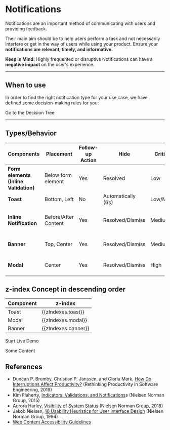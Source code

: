 # Notifications

Notifications are an important method of communicating with users and providing feedback. 

Their main aim should be to help users perform a task and not necessarily interfere or get in the way of users while using your product. Ensure your **notifications are relevant, timely, and informative.** 

**Keep in Mind:**
Highly frequented or disruptive Notifications can have a **negative impact** on the user's experience. 

---

## When to use

In order to find the right notification type for your use case, we have defined some decision-making rules for you:

<p-link href="components/notifications/decision-tree" variant="primary">Go to the Decision Tree</p-link>

---

## Types/Behavior

|  Components  | Placement             | Follow-up Action           | Hide      | Criticality  | States        
| ----------- | -------------------- | -------------------------- |------------------- | ----- | ----- |
| **Form elements (Inline Validation)**   | Below form element         | Yes            | Resolved      | Low       | Success, Error      
| **Toast**              | Bottom, Left          | No            | Automatically (6s)  | Low/Medium | Neutral, Success
| **Inline Notification**      | Before/After Content  | Yes           | Resolved/Dismiss    | Medium     | Neutral, Success, Warning, Error
| **Banner**              | Top, Center           | Yes           | Resolved/Dismiss | Medium/High  | Neutral, Warning, Error
| **Modal**              | Center                | Yes           | Resolved/Dismiss | High   | Neutral, Warning, Error

## z-index Concept in descending order

| Component | z-index             |
| --------- | ------------------- |
| Toast     | {{zIndexes.toast}}  |
| Modal     | {{zIndexes.modal}}  |
| Banner    | {{zIndexes.banner}} |

<p-button v-on:click="startDemo()">Start Live Demo</p-button>

<!-- shared across playgrounds -->
<p-toast ref="toast"></p-toast>
<div>  
  <p-modal ref="modal" heading="Some Heading" :open="isModalOpen">
    <p-text>Some Content</p-text>
  </p-modal>
</div>


## References
* Duncan P. Brumby, Christian P. Janssen, and Gloria Mark, [How Do Interruptions Affect Productivity?](https://link.springer.com/chapter/10.1007/978-1-4842-4221-6_9)
 (Rethinking Productivity in Software Engineering, 2019)
* Kim Flaherty, [Indicators, Validations, and Notifications](https://www.nngroup.com/articles/indicators-validations-notifications/)s (Nielsen Norman Group, 2015)
* Aurora Harley, [Visibility of System Status](https://www.nngroup.com/articles/visibility-system-status/)
 (Nielsen Norman Group, 2018)
* Jakob Nielsen, [10 Usability Heuristics for User Interface Design](https://www.nngroup.com/articles/ten-usability-heuristics/) (Nielsen Norman Group, 1994)
* [Web Content Accessibility Guidelines](https://www.w3.org/WAI/standards-guidelines/wcag/)


<script lang="ts">
  import Vue from 'vue';
  import Component from 'vue-class-component';
  import { BANNER_Z_INDEX, MODAL_Z_INDEX, TOAST_Z_INDEX } from '@porsche-design-system/components/src/constants';
  
  @Component
  export default class Code extends Vue {
    isModalOpen = false;
    isBannerOpen = false;
    toastCounter = 1;
    zIndexes = {
      toast: TOAST_Z_INDEX,
      banner: BANNER_Z_INDEX,
      modal: MODAL_Z_INDEX,
    }; 

  
    mounted() {
      this.$refs.modal.addEventListener('close', () => this.isModalOpen = false);
    }

    startDemo() {
      this.$refs.toast.addMessage({ message: `Some message ${this.toastCounter}`});
      this.toastCounter++;
      this.isModalOpen = true;
      if(!this.isBannerOpen){    
        this.openBanner();
      }
    };

    openBanner() {
      const el = document.createElement('p-banner');
      el.innerHTML = `
        <span slot="title">Some banner title</span>
        <span slot="description">Some banner description.</span>
      `;
      document.getElementById('app').append(el);

      this.isBannerOpen = true;
      el.addEventListener('dismiss', () => {
        this.isBannerOpen = false;
      });
    };
  }
</script>